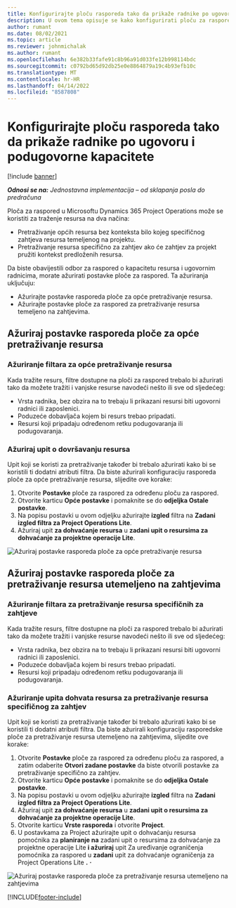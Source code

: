```yaml
---
title: Konfigurirajte ploču rasporeda tako da prikaže radnike po ugovoru i podugovorne kapacitete
description: U ovom tema opisuje se kako konfigurirati ploču za raspored u Microsoftu Dynamics 365 Project Operations za prikaz kapaciteta resursa kooperanta prilikom kadrovskih potreba za resursima projekta.
author: rumant
ms.date: 08/02/2021
ms.topic: article
ms.reviewer: johnmichalak
ms.author: rumant
ms.openlocfilehash: 6e382b33fafe91c8b96a91d033fe12b998114bdc
ms.sourcegitcommit: c0792bd65d92db25e0e8864879a19c4b93efb10c
ms.translationtype: MT
ms.contentlocale: hr-HR
ms.lasthandoff: 04/14/2022
ms.locfileid: "8587808"
---
```

# <a name="configure-schedule-board-to-show-contract-workers-and-subcontracted-capacity"></a>Konfigurirajte ploču rasporeda tako da prikaže radnike po ugovoru i podugovorne kapacitete 

[!include [banner](../../includes/dataverse-preview.md)]

_**Odnosi se na:** Jednostavna implementacija – od sklapanja posla do predračuna_

Ploča za raspored u Microsoftu Dynamics 365 Project Operations može se koristiti za traženje resursa na dva načina:

- Pretraživanje općih resursa bez konteksta bilo kojeg specifičnog zahtjeva resursa temeljenog na projektu.
- Pretraživanje resursa specifično za zahtjev ako će zahtjev za projekt pružiti kontekst predloženih resursa.

Da biste obavijestili odbor za raspored o kapacitetu resursa i ugovornim radnicima, morate ažurirati postavke ploče za raspored. Ta ažuriranja uključuju: 
- Ažurirajte postavke rasporeda ploče za opće pretraživanje resursa.
- Ažurirajte postavke ploče za raspored za pretraživanje resursa temeljeno na zahtjevima.

## <a name="update-schedule-board-settings-for-general-resource-search"></a>Ažuriraj postavke rasporeda ploče za opće pretraživanje resursa
### <a name="update-filters-for-general-resource-search"></a>Ažuriranje filtara za opće pretraživanje resursa
Kada tražite resurs, filtre dostupne na ploči za raspored trebalo bi ažurirati tako da možete tražiti i vanjske resurse navodeći nešto ili sve od sljedećeg:
  - Vrsta radnika, bez obzira na to trebaju li prikazani resursi biti ugovorni radnici ili zaposlenici.
  - Poduzeće dobavljača kojem bi resurs trebao pripadati.
  - Resursi koji pripadaju određenom retku podugovaranja ili podugovaranja.
    
### <a name="update-retrieve-resource-query"></a>Ažuriraj upit o dovršavanju resursa
Upit koji se koristi za pretraživanje također bi trebalo ažurirati kako bi se koristili ti dodatni atributi filtra. Da biste ažurirali konfiguraciju rasporeda ploče za opće pretraživanje resursa, slijedite ove korake:  
1. Otvorite **Postavke** ploče za raspored za određenu ploču za raspored.
2. Otvorite karticu **Opće postavke** i pomaknite se do **odjeljka Ostale postavke**.
3. Na popisu postavki u ovom odjeljku ažurirajte **izgled** filtra na **Zadani izgled filtra za Project Operations Lite**.
4. Ažuriraj upit **za dohvaćanje resursa** u **zadani upit o resursima za dohvaćanje za projektne operacije Lite**.

![Ažuriraj postavke rasporeda ploče za opće pretraživanje resursa](../media/BoardSettings.png)  

## <a name="update-schedule-board-settings-for-requirementbased-resource-search"></a>Ažuriraj postavke rasporeda ploče za pretraživanje resursa utemeljeno na zahtjevima
### <a name="update-filters-for-requirement-specific-resource-search"></a>Ažuriranje filtara za pretraživanje resursa specifičnih za zahtjeve 
Kada tražite resurs, filtre dostupne na ploči za raspored trebalo bi ažurirati tako da možete tražiti i vanjske resurse navodeći nešto ili sve od sljedećeg:
 - Vrsta radnika, bez obzira na to trebaju li prikazani resursi biti ugovorni radnici ili zaposlenici.
 - Poduzeće dobavljača kojem bi resurs trebao pripadati.
 - Resursi koji pripadaju određenom retku podugovaranja ili podugovaranja.

### <a name="update-retrieve-resource-query-for-requirement-specific-resource-search"></a>Ažuriranje upita dohvata resursa za pretraživanje resursa specifičnog za zahtjev 
Upit koji se koristi za pretraživanje također bi trebalo ažurirati kako bi se koristili ti dodatni atributi filtra. Da biste ažurirali konfiguraciju rasporedske ploče za pretraživanje resursa utemeljeno na zahtjevima, slijedite ove korake:

1. Otvorite **Postavke** ploče za raspored za određenu ploču za raspored, a zatim odaberite **Otvori zadane postavke** da biste otvorili postavke za pretraživanje specifično za zahtjev.
2. Otvorite karticu **Opće postavke** i pomaknite se do **odjeljka Ostale postavke**.
3. Na popisu postavki u ovom odjeljku ažurirajte **izgled** filtra na **Zadani izgled filtra za Project Operations Lite**.
4. Ažuriraj upit **za dohvaćanje resursa** u **zadani upit o resursima za dohvaćanje za projektne operacije Lite**.
5. Otvorite karticu **Vrste rasporeda** i otvorite **Project**.
6. U postavkama za Project ažurirajte upit o dohvaćanju resursa pomoćnika za **planiranje na** zadani upit o resursima za dohvaćanje za projektne operacije Lite **i ažuriraj** upit Za uređivanje ograničenja pomoćnika za raspored u **zadani** upit za dohvaćanje ograničenja za Project Operations Lite **.** **·**

![Ažuriraj postavke rasporeda ploče za pretraživanje resursa utemeljeno na zahtjevima](../media/SASettings.png)  

[!INCLUDE[footer-include](../../includes/footer-banner.md)]
